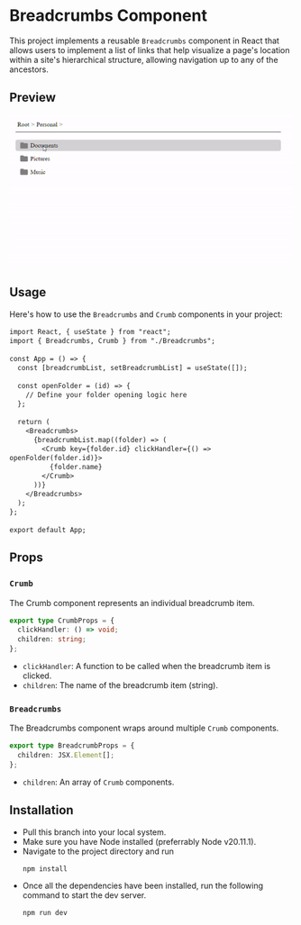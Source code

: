 # Breadcrumbs Component

This project implements a reusable `Breadcrumbs` component in React that allows users to implement a list of links that help visualize a page's location within a site's hierarchical structure, allowing navigation up to any of the ancestors.

## Preview

![Preview](./preview/breadcrumbs-preview.gif)

## Usage

Here's how to use the `Breadcrumbs` and `Crumb` components in your project:

```tsx
import React, { useState } from "react";
import { Breadcrumbs, Crumb } from "./Breadcrumbs";

const App = () => {
  const [breadcrumbList, setBreadcrumbList] = useState([]);

  const openFolder = (id) => {
    // Define your folder opening logic here
  };

  return (
    <Breadcrumbs>
      {breadcrumbList.map((folder) => (
        <Crumb key={folder.id} clickHandler={() => openFolder(folder.id)}>
          {folder.name}
        </Crumb>
      ))}
    </Breadcrumbs>
  );
};

export default App;
```

## Props

### `Crumb`

The Crumb component represents an individual breadcrumb item.

```typescript
export type CrumbProps = {
  clickHandler: () => void;
  children: string;
};
```

- `clickHandler`: A function to be called when the breadcrumb item is clicked.
- `children`: The name of the breadcrumb item (string).

### `Breadcrumbs`

The Breadcrumbs component wraps around multiple `Crumb` components.

```typescript
export type BreadcrumbProps = {
  children: JSX.Element[];
};
```

- `children`: An array of `Crumb` components.

## Installation

- Pull this branch into your local system.
- Make sure you have Node installed (preferrably Node v20.11.1).
- Navigate to the project directory and run
  ```
  npm install
  ```
- Once all the dependencies have been installed, run the following command to start the dev server.
  ```
  npm run dev
  ```
